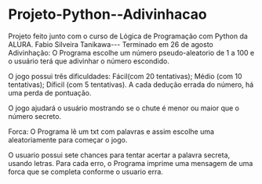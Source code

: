 # Projeto-Python--Adivinhacao
Projeto feito junto com o curso de Lógica de Programação com Python da ALURA.
Fabio Silveira Tanikawa--- Terminado em 26 de agosto
Adivinhação:
O Programa escolhe um número pseudo-aleatorio de 1 a 100 e o usuário terá que adivinhar o número escondido.

O jogo possui três dificuldades: Fácil(com 20 tentativas); Médio (com 10 tentativas); Díficil (com 5 tentativas).
A cada dedução errada do número, há uma perda de pontuação. 

O jogo ajudará o usuário mostrando se o chute é menor ou maior que o número secreto.

Forca:
O Programa lê um txt com palavras e assim escolhe uma aleatoriamente para começar o jogo.

O usuario possui sete chances para tentar acertar a palavra secreta, usando letras.
Para cada erro, o Programa imprime uma mensagem de uma forca que se completa conforme o usuario erra.